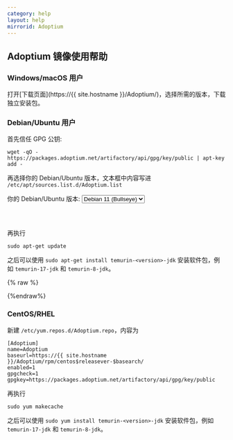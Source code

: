 ```yaml
---
category: help
layout: help
mirrorid: Adoptium
---
```


## Adoptium 镜像使用帮助

### Windows/macOS 用户

打开[下载页面](https://{{ site.hostname }}/Adoptium/)，选择所需的版本，下载独立安装包。

### Debian/Ubuntu 用户

首先信任 GPG 公钥:

```
wget -qO - https://packages.adoptium.net/artifactory/api/gpg/key/public | apt-key add -
```

再选择你的 Debian/Ubuntu 版本，文本框中内容写进 `/etc/apt/sources.list.d/Adoptium.list`

<form class="form-inline">
<div class="form-group">
	<label>你的 Debian/Ubuntu 版本: </label>
	<select class="form-control release-select" data-template="#apt-template" data-target="#apt-content">
		<option data-os="debian" data-release="stretch">Debian 9 (Stretch)</option>
		<option data-os="debian" data-release="buster">Debian 10 (Buster)</option>
		<option data-os="debian" data-release="bullseye" selected>Debian 11 (Bullseye)</option>
		<option data-os="ubuntu" data-release="xenial">Ubuntu 16.04 LTS</option>
		<option data-os="ubuntu" data-release="bionic">Ubuntu 18.04 LTS</option>	
		<option data-os="ubuntu" data-release="focal">Ubuntu 20.04 LTS</option>
	</select>
</div>
</form>

<p></p>
<pre>
<code id="apt-content">
</code>
</pre>


再执行

```
sudo apt-get update
```

之后可以使用 `sudo apt-get install temurin-<version>-jdk` 安装软件包，例如 `temurin-17-jdk` 和 `temurin-8-jdk`。

{% raw %}
<script id="apt-template" type="x-tmpl-markup">
deb {{if os_name|equals>ubuntu}}https{{else}}http{{/if}}://{%endraw%}{{ site.hostname }}{%raw%}/Adoptium/deb {{release_name}} main
</script>
{%endraw%}

### CentOS/RHEL

新建 `/etc/yum.repos.d/Adoptium.repo`，内容为

```
[Adoptium]
name=Adoptium
baseurl=https://{{ site.hostname }}/Adoptium/rpm/centos$releasever-$basearch/
enabled=1
gpgcheck=1
gpgkey=https://packages.adoptium.net/artifactory/api/gpg/key/public
```

再执行

```
sudo yum makecache
```

之后可以使用 `sudo yum install temurin-<version>-jdk` 安装软件包，例如 `temurin-17-jdk` 和 `temurin-8-jdk`。
